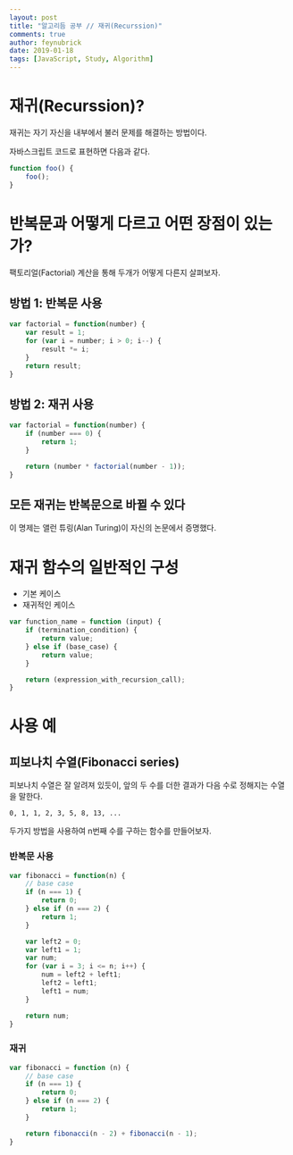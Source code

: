 ```yaml
---
layout: post
title: "알고리듬 공부 // 재귀(Recurssion)"
comments: true
author: feynubrick
date: 2019-01-18
tags: [JavaScript, Study, Algorithm]
---
```


# 재귀(Recurssion)?
재귀는 자기 자신을 내부에서 불러 문제를 해결하는 방법이다.

자바스크립트 코드로 표현하면 다음과 같다.

```javascript
function foo() {
    foo();
}
```

# 반복문과 어떻게 다르고 어떤 장점이 있는가?

팩토리얼(Factorial) 계산을 통해 두개가 어떻게 다른지 살펴보자.

## 방법 1: 반복문 사용

```javascript
var factorial = function(number) {
    var result = 1;
    for (var i = number; i > 0; i--) {
        result *= i;
    }
    return result;
}
```

## 방법 2: 재귀 사용

```javascript
var factorial = function(number) {
    if (number === 0) {
        return 1;
    }

    return (number * factorial(number - 1));
}
```

## 모든 재귀는 반복문으로 바뀔 수 있다

이 명제는 앨런 튜링(Alan Turing)이 자신의 논문에서 증명했다.

# 재귀 함수의 일반적인 구성

- 기본 케이스
- 재귀적인 케이스

```javascript
var function_name = function (input) {
    if (termination_condition) {
        return value;
    } else if (base_case) {
        return value;
    }

    return (expression_with_recursion_call);
}
```

# 사용 예

## 피보나치 수열(Fibonacci series)

피보나치 수열은 잘 알려져 있듯이,
앞의 두 수를 더한 결과가 다음 수로 정해지는 수열을 말한다.

```
0, 1, 1, 2, 3, 5, 8, 13, ...
```

두가지 방법을 사용하여 n번째 수를 구하는 함수를 만들어보자.

### 반복문 사용

```javascript
var fibonacci = function(n) {
    // base case
    if (n === 1) {
        return 0;
    } else if (n === 2) {
        return 1;
    }

    var left2 = 0;
    var left1 = 1;
    var num;
    for (var i = 3; i <= n; i++) {
        num = left2 + left1;
        left2 = left1;
        left1 = num;
    }

    return num;
}
```

### 재귀

```javascript
var fibonacci = function (n) {
    // base case
    if (n === 1) {
        return 0;
    } else if (n === 2) {
        return 1;
    }

    return fibonacci(n - 2) + fibonacci(n - 1);
}
```